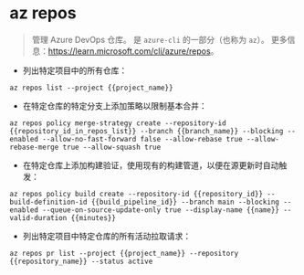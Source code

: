 # az repos

> 管理 Azure DevOps 仓库。
> 是 `azure-cli` 的一部分（也称为 `az`）。
> 更多信息：<https://learn.microsoft.com/cli/azure/repos>。

- 列出特定项目中的所有仓库：

`az repos list --project {{project_name}}`

- 在特定仓库的特定分支上添加策略以限制基本合并：

`az repos policy merge-strategy create --repository-id {{repository_id_in_repos_list}} --branch {{branch_name}} --blocking --enabled --allow-no-fast-forward false --allow-rebase true --allow-rebase-merge true --allow-squash true`

- 在特定仓库上添加构建验证，使用现有的构建管道，以便在源更新时自动触发：

`az repos policy build create --repository-id {{repository_id}} --build-definition-id {{build_pipeline_id}} --branch main --blocking --enabled --queue-on-source-update-only true --display-name {{name}} --valid-duration {{minutes}}`

- 列出特定项目中特定仓库的所有活动拉取请求：

`az repos pr list --project {{project_name}} --repository {{repository_name}} --status active`